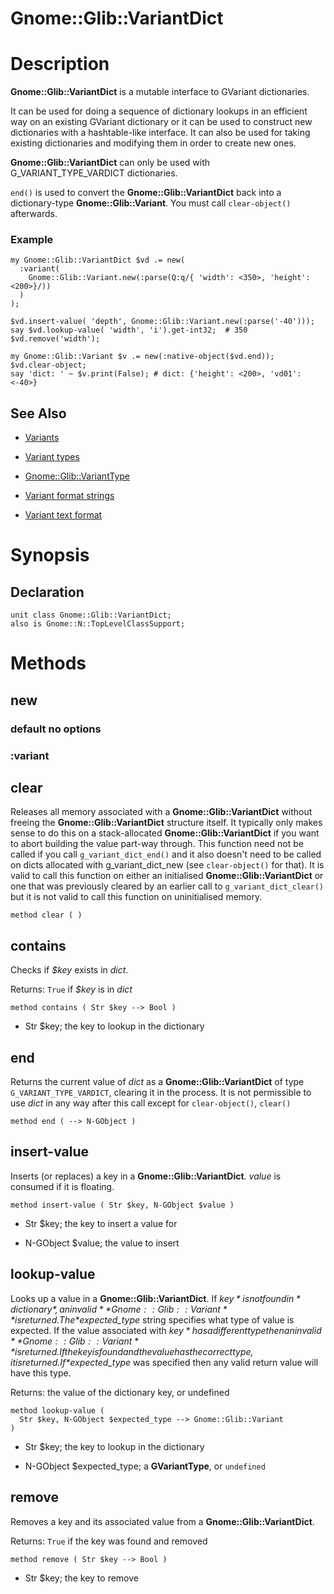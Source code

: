Gnome::Glib::VariantDict
========================

Description
===========

**Gnome::Glib::VariantDict** is a mutable interface to GVariant dictionaries.

It can be used for doing a sequence of dictionary lookups in an efficient way on an existing GVariant dictionary or it can be used to construct new dictionaries with a hashtable-like interface. It can also be used for taking existing dictionaries and modifying them in order to create new ones.

**Gnome::Glib::VariantDict** can only be used with G_VARIANT_TYPE_VARDICT dictionaries.

`end()` is used to convert the **Gnome::Glib::VariantDict** back into a dictionary-type **Gnome::Glib::Variant**. You must call `clear-object()` afterwards.

### Example

    my Gnome::Glib::VariantDict $vd .= new(
      :variant(
        Gnome::Glib::Variant.new(:parse(Q:q/{ 'width': <350>, 'height': <200>}/))
      )
    );

    $vd.insert-value( 'depth', Gnome::Glib::Variant.new(:parse('-40')));
    say $vd.lookup-value( 'width', 'i').get-int32;  # 350
    $vd.remove('width');

    my Gnome::Glib::Variant $v .= new(:native-object($vd.end));
    $vd.clear-object;
    say 'dict: ' ~ $v.print(False); # dict: {'height': <200>, 'vd01': <-40>}

See Also
--------

  * [Variants](Variant.html)

  * [Variant types](VariantType.html)

  * [Gnome::Glib::VariantType](VariantType.html)

  * [Variant format strings](https://developer.gnome.org/glib/stable/gvariant-format-strings.html)

  * [Variant text format](https://developer.gnome.org/glib/stable/gvariant-text.html)

Synopsis
========

Declaration
-----------

    unit class Gnome::Glib::VariantDict;
    also is Gnome::N::TopLevelClassSupport;

Methods
=======

new
---

### default no options

### :variant

clear
-----

Releases all memory associated with a **Gnome::Glib::VariantDict** without freeing the **Gnome::Glib::VariantDict** structure itself. It typically only makes sense to do this on a stack-allocated **Gnome::Glib::VariantDict** if you want to abort building the value part-way through. This function need not be called if you call `g_variant_dict_end()` and it also doesn't need to be called on dicts allocated with g_variant_dict_new (see `clear-object()` for that). It is valid to call this function on either an initialised **Gnome::Glib::VariantDict** or one that was previously cleared by an earlier call to `g_variant_dict_clear()` but it is not valid to call this function on uninitialised memory.

    method clear ( )

contains
--------

Checks if *$key* exists in *dict*.

Returns: `True` if *$key* is in *dict*

    method contains ( Str $key --> Bool )

  * Str $key; the key to lookup in the dictionary

end
---

Returns the current value of *dict* as a **Gnome::Glib::VariantDict** of type `G_VARIANT_TYPE_VARDICT`, clearing it in the process. It is not permissible to use *dict* in any way after this call except for `clear-object()`, `clear()`

    method end ( --> N-GObject )

insert-value
------------

Inserts (or replaces) a key in a **Gnome::Glib::VariantDict**. *value* is consumed if it is floating.

    method insert-value ( Str $key, N-GObject $value )

  * Str $key; the key to insert a value for

  * N-GObject $value; the value to insert

lookup-value
------------

Looks up a value in a **Gnome::Glib::VariantDict**. If *$key* is not found in *dictionary*, an invalid **Gnome::Glib::Variant** is returned. The *$expected_type* string specifies what type of value is expected. If the value associated with *$key* has a different type then an invalid **Gnome::Glib::Variant** is returned. If the key is found and the value has the correct type, it is returned. If *$expected_type* was specified then any valid return value will have this type.

Returns: the value of the dictionary key, or undefined

    method lookup-value (
      Str $key, N-GObject $expected_type --> Gnome::Glib::Variant
    )

  * Str $key; the key to lookup in the dictionary

  * N-GObject $expected_type; a **GVariantType**, or `undefined`

remove
------

Removes a key and its associated value from a **Gnome::Glib::VariantDict**.

Returns: `True` if the key was found and removed

    method remove ( Str $key --> Bool )

  * Str $key; the key to remove

